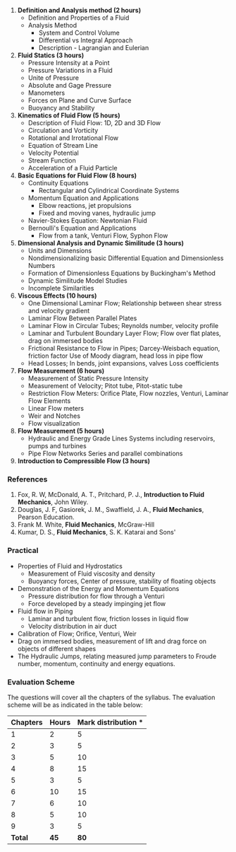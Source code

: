 1. **Definition and Analysis method (2 hours)**
    * Definition and Properties of a Fluid
    * Analysis Method
        * System and Control Volume
        * Differential vs Integral Approach
        * Description - Lagrangian and Eulerian
2. **Fluid Statics (3 hours)**
    * Pressure Intensity at a Point
    * Pressure Variations in a Fluid
    * Unite of Pressure
    * Absolute and Gage Pressure
    * Manometers
    * Forces on Plane and Curve Surface
    * Buoyancy and Stability
3. **Kinematics of Fluid Flow (5 hours)**
    * Description of Fluid Flow: 1D, 2D and 3D Flow
    * Circulation and Vorticity
    * Rotational and Irrotational Flow
    * Equation of Stream Line
    * Velocity Potential
    * Stream Function
    * Acceleration of a Fluid Particle
4. **Basic Equations for Fluid Flow (8 hours)**
    * Continuity Equations
        * Rectangular and Cylindrical Coordinate Systems
    * Momentum Equation and Applications
        * Elbow reactions, jet propulsions
        * Fixed and moving vanes, hydraulic jump
    * Navier-Stokes Equation: Newtonian Fluid
    * Bernoulli's Equation and Applications
        * Flow from a tank, Venturi Flow, Syphon Flow
5. **Dimensional Analysis and Dynamic Similitude (3 hours)**
    * Units and Dimensions
    * Nondimensionalizing basic Differential Equation and Dimensionless Numbers
    * Formation of Dimensionless Equations by Buckingham's Method
    * Dynamic Similitude Model Studies
    * Incomplete Similarities
6. **Viscous Effects (10 hours)**
    * One Dimensional Laminar Flow; Relationship between shear stress and velocity gradient
    * Laminar Flow Between Parallel Plates
    * Laminar Flow in Circular Tubes; Reynolds number, velocity profile
    * Laminar and Turbulent Boundary Layer Flow; Flow over flat plates, drag on immersed bodies
    * Frictional Resistance to Flow in Pipes; Darcey-Weisbach equation, friction factor Use of Moody diagram, head loss in pipe flow
    * Head Losses; In bends, joint expansions, valves Loss coefficients
7. **Flow Measurement (6 hours)**
    * Measurement of Static Pressure Intensity
    * Measurement of Velocity; Pitot tube, Pitot-static tube
    * Restriction Flow Meters: Orifice Plate, Flow nozzles, Venturi, Laminar Flow Elements
    * Linear Flow meters
    * Weir and Notches
    * Flow visualization
8. **Flow Measurement (5 hours)**
    * Hydraulic and Energy Grade Lines Systems including reservoirs, pumps and turbines
    * Pipe Flow Networks Series and parallel combinations
9. **Introduction to Compressible Flow (3 hours)**

### References

1. Fox, R. W, McDonald, A. T., Pritchard, P. J., **Introduction to Fluid Mechanics**, John Wiley.
2. Douglas, J. F, Gasiorek, J. M., Swaffield, J. A., **Fluid Mechanics**, Pearson Education.
3. Frank M. White, **Fluid Mechanics**, McGraw-Hill
4. Kumar, D. S., **Fluid Mechanics**, S. K. Katarai and Sons' 

### Practical

* Properties of Fluid and Hydrostatics
    * Measurement of Fluid viscosity and density
    * Buoyancy forces, Center of pressure, stability of floating objects
* Demonstration of the Energy and Momentum Equations
    * Pressure distribution for flow through a Venturi
    * Force developed by a steady impinging jet flow
* Fluid flow in Piping
    * Laminar and turbulent flow, friction losses in liquid flow
    * Velocity distribution in air duct
* Calibration of Flow; Orifice, Venturi, Weir
* Drag on immersed bodies, measurement of lift and drag force on objects of different shapes
* The Hydraulic Jumps, relating measured jump parameters to Froude number, momentum, continuity and energy equations.

### Evaluation Scheme

The questions will cover all the chapters of the syllabus. The evaluation scheme will be as indicated in the table below:

| Chapters  | Hours  | Mark distribution * |
| --------- | ------ | ------------------- |
| 1         | 2      | 5                   |
| 2         | 3      | 5                   |
| 3         | 5      | 10                  |
| 4         | 8      | 15                  |
| 5         | 3      | 5                   |
| 6         | 10     | 15                  |
| 7         | 6      | 10                  |
| 8         | 5      | 10                  |
| 9         | 3      | 5                   |
| **Total** | **45** | **80**              |




